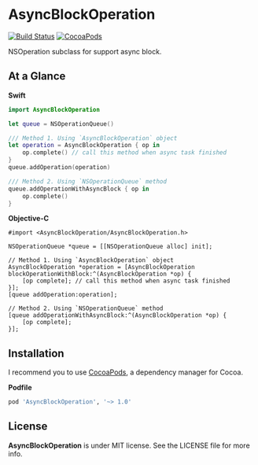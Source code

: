 AsyncBlockOperation
===================

[![Build Status](https://travis-ci.org/devxoul/AsyncBlockOperation.svg)](https://travis-ci.org/devxoul/AsyncBlockOperation)
[![CocoaPods](http://img.shields.io/cocoapods/v/AsyncBlockOperation.svg?style=flat)](https://cocoapods.org/pods/AsyncBlockOperation)

NSOperation subclass for support async block.


At a Glance
-----------

**Swift**

```swift
import AsyncBlockOperation

let queue = NSOperationQueue()

/// Method 1. Using `AsyncBlockOperation` object
let operation = AsyncBlockOperation { op in
    op.complete() // call this method when async task finished
}
queue.addOperation(operation)

/// Method 2. Using `NSOperationQueue` method
queue.addOperationWithAsyncBlock { op in
    op.complete()
}
```

**Objective-C**

```objc
#import <AsyncBlockOperation/AsyncBlockOperation.h>

NSOperationQueue *queue = [[NSOperationQueue alloc] init];

// Method 1. Using `AsyncBlockOperation` object
AsyncBlockOperation *operation = [AsyncBlockOperation blockOperationWithBlock:^(AsyncBlockOperation *op) {
    [op complete]; // call this method when async task finished
}];
[queue addOperation:operation];

// Method 2. Using `NSOperationQueue` method
[queue addOperationWithAsyncBlock:^(AsyncBlockOperation *op) {
    [op complete];
}];
```


Installation
------------

I recommend you to use [CocoaPods](https://cocoapods.org), a dependency manager for Cocoa.

**Podfile**

```ruby
pod 'AsyncBlockOperation', '~> 1.0'
```


License
-------

**AsyncBlockOperation** is under MIT license. See the LICENSE file for more info.
